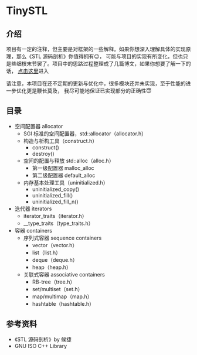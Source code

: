 # TinySTL

## 介绍

项目有一定的注释，但主要是对框架的一些解释。如果你想深入理解具体的实现原理，那么《STL 源码剖析》你值得拥有😉，
可能与项目的实现有所变化，但也只是些细枝末节罢了。项目中的思路过程整理成了几篇博文，如果你想要了解一下的话，
[点击这里](https://polarnight-dawn.cn/2024/07/30/STL-%E5%89%96%E6%9E%90%EF%BC%9A%E7%A9%BA%E9%97%B4%E9%85%8D%E7%BD%AE%E5%99%A8%EF%BC%88allocator%EF%BC%89/)进入

请注意，本项目在还不定期的更新与优化中，很多模块还并未实现，至于性能的进一步优化更是鞭长莫及， 我尽可能地保证已实现部分的正确性😇

## 目录

- 空间配置器 allocator
  - SGI 标准的空间配置器，std::allocator（allocator.h）
  - 构造与析构工具（construct.h）
    - construct() 
    - destroy()
  - 空间的配置与释放 std::alloc（alloc.h）
    - 第一级配置器 malloc_alloc
    - 第二级配置器 default_alloc
  - 内存基本处理工具（uninitialized.h）
    - uninitialized_copy()
    - uninitialized_fill()
    - uninitialized_fill_n()
- 迭代器 iterators
  - iterator_traits（iterator.h）
  - __type_traits（type_traits.h）
- 容器 containers
  - 序列式容器 sequence containers
    - vector（vector.h）
    - list（list.h）
    - deque（deque.h）
    - heap（heap.h）
  - 关联式容器 associative containers
    - RB-tree（tree.h） 
    - set/multiset（set.h）
    - map/multimap（map.h）
    - hashtable（hashtable.h）

## 参考资料
- 《STL 源码剖析》by 候捷
- GNU ISO C++ Library
